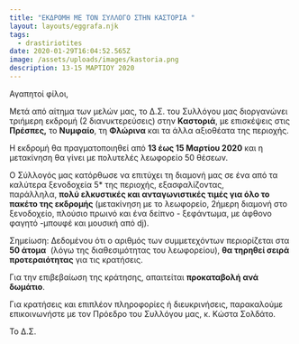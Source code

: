 ```yaml
---
title: "ΕΚΔΡΟΜΗ ΜΕ ΤΟΝ ΣΥΛΛΟΓΟ ΣΤΗΝ ΚΑΣΤΟΡΙΑ "
layout: layouts/eggrafa.njk
tags:
  - drastiriotites
date: 2020-01-29T16:04:52.565Z
image: /assets/uploads/images/kastoria.png
description: 13-15 ΜΑΡΤΙΟΥ 2020
---
```

Αγαπητοί φίλοι,

Μετά από αίτημα των μελών μας, το Δ.Σ. του Συλλόγου μας διοργανώνει τριήμερη εκδρομή (2 διανυκτερεύσεις) στην **Καστοριά**, με επισκέψεις στις **Πρέσπες,** το **Νυμφαίο**, τη **Φλώρινα** και τα άλλα αξιοθέατα της περιοχής.

Η εκδρομή θα πραγματοποιηθεί από **13 έως 15 Μαρτίου 2020** και η μετακίνηση θα γίνει με πολυτελές λεωφορείο 50 θέσεων.

Ο Σύλλογός μας κατόρθωσε να επιτύχει τη διαμονή μας σε ένα από τα καλύτερα ξενοδοχεία 5* της περιοχής, εξασφαλίζοντας, παράλληλα, **πολύ ελκυστικές και ανταγωνιστικές τιμές για όλο το πακέτο της εκδρομής** (μετακίνηση με το λεωφορείο, 2ήμερη διαμονή στο ξενοδοχείο, πλούσιο πρωινό και ένα δείπνο - ξεφάντωμα, με άφθονο φαγητό -μπουφέ και μουσική από dj).

Σημείωση: Δεδομένου ότι ο αριθμός των συμμετεχόντων περιορίζεται στα **50 άτομα**  (λόγω της διαθεσιμότητας του λεωφορείου), **θα τηρηθεί σειρά προτεραιότητας** για τις κρατήσεις. 

Για την επιβεβαίωση της κράτησης, απαιτείται **προκαταβολή** **ανά δωμάτιο**.

Για κρατήσεις και επιπλέον πληροφορίες ή διευκρινήσεις, παρακαλούμε επικοινωνήστε με τον Πρόεδρο του Συλλόγου μας, κ. Κώστα Σολδάτο.

Το Δ.Σ.
